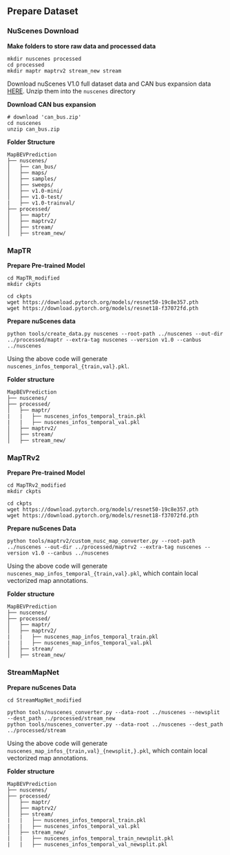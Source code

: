 ## Prepare Dataset

### NuScenes Download
**Make folders to store raw data and processed data**
```
mkdir nuscenes processed
cd processed
mkdir maptr maptrv2 stream_new stream
```
Download nuScenes V1.0 full dataset data and CAN bus expansion data [HERE](https://www.nuscenes.org/download). Unzip them into the `nuscenes` directory

**Download CAN bus expansion**
```
# download 'can_bus.zip'
cd nuscenes
unzip can_bus.zip 
```

**Folder Structure**
```
MapBEVPrediction
├── nuscenes/
│   ├── can_bus/
│   ├── maps/
│   ├── samples/
│   ├── sweeps/
│   ├── v1.0-mini/
│   ├── v1.0-test/
|   ├── v1.0-trainval/
├── processed/
│   ├── maptr/
│   ├── maptrv2/
│   ├── stream/
│   ├── stream_new/
```

### MapTR

**Prepare Pre-trained Model**
```
cd MapTR_modified
mkdir ckpts

cd ckpts 
wget https://download.pytorch.org/models/resnet50-19c8e357.pth
wget https://download.pytorch.org/models/resnet18-f37072fd.pth
```

**Prepare nuScenes data**

```
python tools/create_data.py nuscenes --root-path ../nuscenes --out-dir ../processed/maptr --extra-tag nuscenes --version v1.0 --canbus ../nuscenes
```

Using the above code will generate `nuscenes_infos_temporal_{train,val}.pkl`.

**Folder structure**
```
MapBEVPrediction
├── nuscenes/
├── processed/
│   ├── maptr/
|   |   ├── nuscenes_infos_temporal_train.pkl
|   |   ├── nuscenes_infos_temporal_val.pkl
│   ├── maptrv2/
│   ├── stream/
│   ├── stream_new/
```

### MapTRv2

**Prepare Pre-trained Model**
```
cd MapTRv2_modified
mkdir ckpts

cd ckpts 
wget https://download.pytorch.org/models/resnet50-19c8e357.pth
wget https://download.pytorch.org/models/resnet18-f37072fd.pth
```

**Prepare nuScenes Data**
```
python tools/maptrv2/custom_nusc_map_converter.py --root-path ../nuscenes --out-dir ../processed/maptrv2 --extra-tag nuscenes --version v1.0 --canbus ../nuscenes
```
Using the above code will generate `nuscenes_map_infos_temporal_{train,val}.pkl`, which contain local vectorized map annotations.

**Folder structure**
```
MapBEVPrediction
├── nuscenes/
├── processed/
│   ├── maptr/
│   ├── maptrv2/
|   |   ├── nuscenes_map_infos_temporal_train.pkl
|   |   ├── nuscenes_map_infos_temporal_val.pkl
│   ├── stream/
│   ├── stream_new/
```

### StreamMapNet

**Prepare nuScenes Data**
```
cd StreamMapNet_modified

python tools/nuscenes_converter.py --data-root ../nuscenes --newsplit --dest_path ../processed/stream_new
python tools/nuscenes_converter.py --data-root ../nuscenes --dest_path ../processed/stream
```
Using the above code will generate `nuscenes_map_infos_{train,val}_{newsplit,}.pkl`, which contain local vectorized map annotations.

**Folder structure**
```
MapBEVPrediction
├── nuscenes/
├── processed/
│   ├── maptr/
│   ├── maptrv2/
│   ├── stream/
|   |   ├── nuscenes_infos_temporal_train.pkl
|   |   ├── nuscenes_infos_temporal_val.pkl
│   ├── stream_new/
|   |   ├── nuscenes_infos_temporal_train_newsplit.pkl
|   |   ├── nuscenes_infos_temporal_val_newsplit.pkl
```
